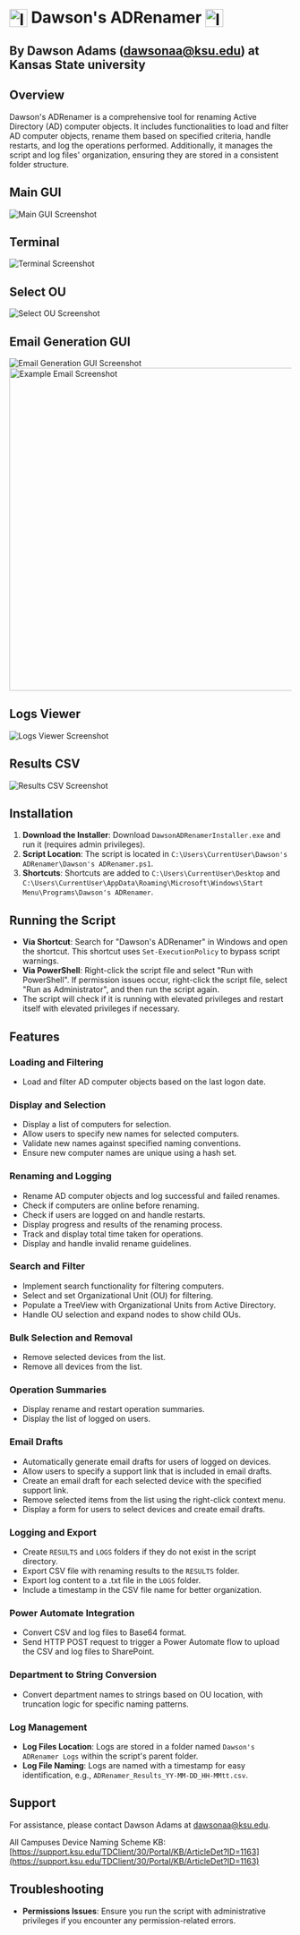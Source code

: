 ﻿# <img src="icon.ico" alt="Icon" height="32" style="vertical-align: middle;"> <span style="vertical-align: middle;"> Dawson's ADRenamer </span>  <img src="icon.ico" alt="Icon" height="32" style="vertical-align: middle;">

## By Dawson Adams (dawsonaa@ksu.edu) at Kansas State university </span>

## Overview
Dawson's ADRenamer is a comprehensive tool for renaming Active Directory (AD) computer objects. It includes functionalities to load and filter AD computer objects, rename them based on specified criteria, handle restarts, and log the operations performed. Additionally, it manages the script and log files' organization, ensuring they are stored in a consistent folder structure.

## Main GUI
<img src="images/MainGUI.png" alt="Main GUI Screenshot">

## Terminal
<img src="images/Terminal.png" alt="Terminal Screenshot">

## Select OU
<img src="images/SelectOU.png" alt="Select OU Screenshot">

## Email Generation GUI
<img src="images/EmailGUI.png" alt="Email Generation GUI Screenshot"> 

<img src="images/ExampleEmail.png" alt="Example Email Screenshot" style="width: 577px;">

## Logs Viewer
<img src="images/LogsViewer.png" alt="Logs Viewer Screenshot">

## Results CSV
<img src="images/ResultsCSV.png" alt="Results CSV Screenshot">

## Installation
1. **Download the Installer**: Download `DawsonADRenamerInstaller.exe` and run it (requires admin privileges).
2. **Script Location**: The script is located in `C:\Users\CurrentUser\Dawson's ADRenamer\Dawson's ADRenamer.ps1`.
3. **Shortcuts**: Shortcuts are added to `C:\Users\CurrentUser\Desktop` and `C:\Users\CurrentUser\AppData\Roaming\Microsoft\Windows\Start Menu\Programs\Dawson's ADRenamer`.

## Running the Script
- **Via Shortcut**: Search for "Dawson's ADRenamer" in Windows and open the shortcut. This shortcut uses `Set-ExecutionPolicy` to bypass script warnings.
- **Via PowerShell**: Right-click the script file and select "Run with PowerShell". If permission issues occur, right-click the script file, select "Run as Administrator", and then run the script again.
- The script will check if it is running with elevated privileges and restart itself with elevated privileges if necessary.

## Features

### Loading and Filtering
- Load and filter AD computer objects based on the last logon date.

### Display and Selection
- Display a list of computers for selection.
- Allow users to specify new names for selected computers.
- Validate new names against specified naming conventions.
- Ensure new computer names are unique using a hash set.

### Renaming and Logging
- Rename AD computer objects and log successful and failed renames.
- Check if computers are online before renaming.
- Check if users are logged on and handle restarts.
- Display progress and results of the renaming process.
- Track and display total time taken for operations.
- Display and handle invalid rename guidelines.

### Search and Filter
- Implement search functionality for filtering computers.
- Select and set Organizational Unit (OU) for filtering.
- Populate a TreeView with Organizational Units from Active Directory.
- Handle OU selection and expand nodes to show child OUs.

### Bulk Selection and Removal
- Remove selected devices from the list.
- Remove all devices from the list.

### Operation Summaries
- Display rename and restart operation summaries.
- Display the list of logged on users.

### Email Drafts
- Automatically generate email drafts for users of logged on devices.
- Allow users to specify a support link that is included in email drafts.
- Create an email draft for each selected device with the specified support link.
- Remove selected items from the list using the right-click context menu.
- Display a form for users to select devices and create email drafts.

### Logging and Export
- Create `RESULTS` and `LOGS` folders if they do not exist in the script directory.
- Export CSV file with renaming results to the `RESULTS` folder.
- Export log content to a .txt file in the `LOGS` folder.
- Include a timestamp in the CSV file name for better organization.

### Power Automate Integration
- Convert CSV and log files to Base64 format.
- Send HTTP POST request to trigger a Power Automate flow to upload the CSV and log files to SharePoint.

### Department to String Conversion
- Convert department names to strings based on OU location, with truncation logic for specific naming patterns.

### Log Management
- **Log Files Location**: Logs are stored in a folder named `Dawson's ADRenamer Logs` within the script's parent folder.
- **Log File Naming**: Logs are named with a timestamp for easy identification, e.g., `ADRenamer_Results_YY-MM-DD_HH-MMtt.csv`.

## Support
For assistance, please contact Dawson Adams at [dawsonaa@ksu.edu](mailto:dawsonaa@ksu.edu).

All Campuses Device Naming Scheme KB: [https://support.ksu.edu/TDClient/30/Portal/KB/ArticleDet?ID=1163](https://support.ksu.edu/TDClient/30/Portal/KB/ArticleDet?ID=1163)

## Troubleshooting
- **Permissions Issues**: Ensure you run the script with administrative privileges if you encounter any permission-related errors.
